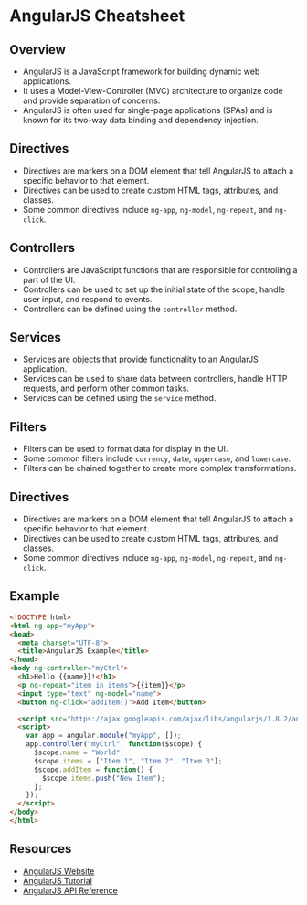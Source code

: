 # AngularJS Cheatsheet

## Overview
- AngularJS is a JavaScript framework for building dynamic web applications.
- It uses a Model-View-Controller (MVC) architecture to organize code and provide separation of concerns.
- AngularJS is often used for single-page applications (SPAs) and is known for its two-way data binding and dependency injection.

## Directives
- Directives are markers on a DOM element that tell AngularJS to attach a specific behavior to that element.
- Directives can be used to create custom HTML tags, attributes, and classes.
- Some common directives include `ng-app`, `ng-model`, `ng-repeat`, and `ng-click`.

## Controllers
- Controllers are JavaScript functions that are responsible for controlling a part of the UI.
- Controllers can be used to set up the initial state of the scope, handle user input, and respond to events.
- Controllers can be defined using the `controller` method.

## Services
- Services are objects that provide functionality to an AngularJS application.
- Services can be used to share data between controllers, handle HTTP requests, and perform other common tasks.
- Services can be defined using the `service` method.

## Filters
- Filters can be used to format data for display in the UI.
- Some common filters include `currency`, `date`, `uppercase`, and `lowercase`.
- Filters can be chained together to create more complex transformations.

## Directives
- Directives are markers on a DOM element that tell AngularJS to attach a specific behavior to that element.
- Directives can be used to create custom HTML tags, attributes, and classes.
- Some common directives include `ng-app`, `ng-model`, `ng-repeat`, and `ng-click`.

## Example
```html
<!DOCTYPE html>
<html ng-app="myApp">
<head>
  <meta charset="UTF-8">
  <title>AngularJS Example</title>
</head>
<body ng-controller="myCtrl">
  <h1>Hello {{name}}!</h1>
  <p ng-repeat="item in items">{{item}}</p>
  <input type="text" ng-model="name">
  <button ng-click="addItem()">Add Item</button>

  <script src="https://ajax.googleapis.com/ajax/libs/angularjs/1.8.2/angular.min.js"></script>
  <script>
    var app = angular.module("myApp", []);
    app.controller("myCtrl", function($scope) {
      $scope.name = "World";
      $scope.items = ["Item 1", "Item 2", "Item 3"];
      $scope.addItem = function() {
        $scope.items.push("New Item");
      };
    });
  </script>
</body>
</html>
```

## Resources
- [AngularJS Website](https://angularjs.org/)
- [AngularJS Tutorial](https://docs.angularjs.org/tutorial)
- [AngularJS API Reference](https://docs.angularjs.org/api)